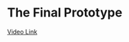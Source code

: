 # The Final Prototype

<a href="https://drive.google.com/file/d/1MkHIJDD1wPQpLbQRXFIs0WhIsBezktyf/view?usp=sharing"> Video Link </a>